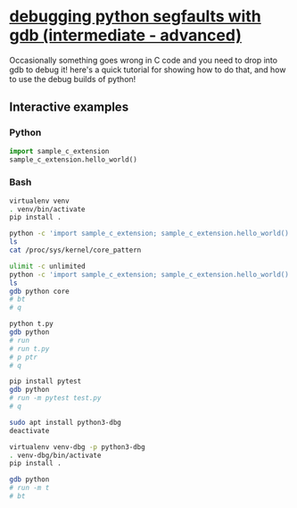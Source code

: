 # [debugging python segfaults with gdb (intermediate - advanced)](https://youtu.be/bXEXE6ywzSA)

Occasionally something goes wrong in C code and you need to drop into gdb to debug it!  here's a quick tutorial for showing how to do that, and how to use the debug builds of python!

## Interactive examples

### Python

```python
import sample_c_extension
sample_c_extension.hello_world()
```

### Bash

```bash
virtualenv venv
. venv/bin/activate
pip install .

python -c 'import sample_c_extension; sample_c_extension.hello_world()'
ls
cat /proc/sys/kernel/core_pattern

ulimit -c unlimited
python -c 'import sample_c_extension; sample_c_extension.hello_world()'
ls
gdb python core
# bt
# q

python t.py
gdb python
# run
# run t.py
# p ptr
# q

pip install pytest
gdb python
# run -m pytest test.py
# q

sudo apt install python3-dbg
deactivate

virtualenv venv-dbg -p python3-dbg
. venv-dbg/bin/activate
pip install .

gdb python
# run -m t
# bt
```
